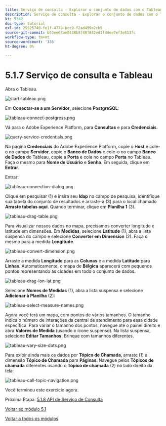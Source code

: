 ```yaml
---
title: Serviço de consulta - Explorar o conjunto de dados com o Tableau
description: Serviço de consulta - Explorar o conjunto de dados com o Tableau
kt: 5342
doc-type: tutorial
exl-id: 29525740-fe1f-4770-bcc9-f2ad499a2cb5
source-git-commit: b53ee64ae8438b8f48f842ed1f44ee7ef3e813fc
workflow-type: tm+mt
source-wordcount: '336'
ht-degree: 0%

---
```


# 5.1.7 Serviço de consulta e Tableau

Abra o Tableau.

![start-tableau.png](./images/start-tableau.png)

Em **Conectar-se a um Servidor**, selecione **PostgreSQL**:

![tableau-connect-postgress.png](./images/tableau-connect-postgress.png)

Vá para o Adobe Experience Platform, para **Consultas** e para **Credenciais**.

![query-service-credentials.png](./images/query-service-credentials.png)

Na página **Credenciais** do Adobe Experience Platform, copie o **Host** e cole-o no campo **Servidor**, copie o **Banco de Dados** e cole-o no campo **Banco de Dados** do Tableau, copie a **Porta** e cole no campo **Porta** no Tableau. Faça o mesmo para **Nome de Usuário** e **Senha**. Em seguida, clique em **Entrar**.

Entrar:

![tableau-connection-dialog.png](./images/tableau-connection-dialog.png)

Clique em pesquisar (1) e insira seu **ldap** no campo de pesquisa, identifique sua tabela do conjunto de resultados e arraste-a (3) para o local chamado **Arraste tabelas aqui**. Quando terminar, clique em **Planilha 1** (3).

![tableau-drag-table.png](./images/tableau-drag-table.png)

Para visualizar nossos dados no mapa, precisamos converter longitude e latitude em dimensões. Em **Medidas**, selecione **Latitude** (1), abra a lista suspensa do campo e selecione **Converter em Dimension** (2). Faça o mesmo para a medida **Longitude**.

![tableau-convert-dimension.png](./images/tableau-convert-dimension.png)

Arraste a medida **Longitude** para as **Colunas** e a medida **Latitude** para **Linhas**. Automaticamente, o mapa de **Bélgica** aparecerá com pequenos pontos representando as cidades em todo o conjunto de dados.

![tableau-drag-lon-lat.png](./images/tableau-drag-lon-lat.png)

Selecione **Nomes de Medidas** (1), abra a lista suspensa e selecione **Adicionar à Planilha** (2):

![tableau-select-measure-names.png](./images/tableau-select-measure-names.png)

Agora você terá um mapa, com pontos de vários tamanhos. O tamanho indica o número de interações da central de atendimento para essa cidade específica. Para variar o tamanho dos pontos, navegue até o painel direito e abra **Valores de Medida** (usando o ícone suspenso). Na lista suspensa, selecione **Editar Tamanhos**. Brinque com tamanhos diferentes.

![tableau-vary-size-dots.png](./images/tableau-vary-size-dots.png)

Para exibir ainda mais os dados por **Tópico de Chamada**, arraste (1) a dimensão **Tópico de Chamada** para **Páginas**. Navegue pelos **Tópicos de chamada** diferentes usando o **Tópico de chamada** (2) no lado direito da tela:

![tableau-call-topic-navigation.png](./images/tableau-call-topic-navigation.png)

Você terminou este exercício agora.

Próxima Etapa: [5.1.8 API de Serviço de Consulta](./ex8.md)

[Voltar ao módulo 5.1](./query-service.md)

[Voltar a todos os módulos](../../../overview.md)
